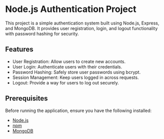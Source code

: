 # Node.js Authentication Project

This project is a simple authentication system built using Node.js, Express, and MongoDB. It provides user registration, login, and logout functionality with password hashing for security.

## Features

- User Registration: Allow users to create new accounts.
- User Login: Authenticate users with their credentials.
- Password Hashing: Safely store user passwords using bcrypt.
- Session Management: Keep users logged in across requests.
- Logout: Provide a way for users to log out securely.

## Prerequisites

Before running the application, ensure you have the following installed:

- [Node.js](https://nodejs.org/)
- [npm](https://www.npmjs.com/)
- [MongoDB](https://www.mongodb.com/try/download/community)
